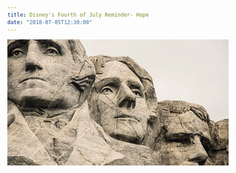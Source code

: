 ```yaml
---
title: Disney's Fourth of July Reminder- Hope
date: "2018-07-05T12:30:00"
---
```


![Original Photo by John Bakator on Unsplash](./Photo-by-John-Bakator-on-Unsplash.jpg)
